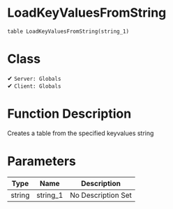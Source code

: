 # LoadKeyValuesFromString
```
table LoadKeyValuesFromString(string_1)
```
# Class
✔ `Server: Globals`  
✔ `Client: Globals`  

# Function Description
Creates a table from the specified keyvalues string
# Parameters
Type|Name|Description
--|--|--
string|string_1|No Description Set
